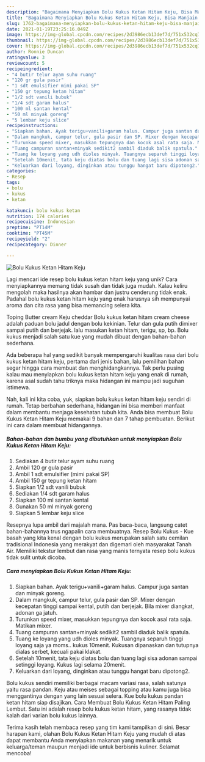 ```yaml
---
description: "Bagaimana Menyiapkan Bolu Kukus Ketan Hitam Keju, Bisa Manjain Lidah"
title: "Bagaimana Menyiapkan Bolu Kukus Ketan Hitam Keju, Bisa Manjain Lidah"
slug: 1762-bagaimana-menyiapkan-bolu-kukus-ketan-hitam-keju-bisa-manjain-lidah
date: 2021-01-19T23:25:16.049Z
image: https://img-global.cpcdn.com/recipes/2d3986ecb13def7d/751x532cq70/bolu-kukus-ketan-hitam-keju-foto-resep-utama.jpg
thumbnail: https://img-global.cpcdn.com/recipes/2d3986ecb13def7d/751x532cq70/bolu-kukus-ketan-hitam-keju-foto-resep-utama.jpg
cover: https://img-global.cpcdn.com/recipes/2d3986ecb13def7d/751x532cq70/bolu-kukus-ketan-hitam-keju-foto-resep-utama.jpg
author: Ronnie Duncan
ratingvalue: 3
reviewcount: 5
recipeingredient:
- "4 butir telur ayam suhu ruang"
- "120 gr gula pasir"
- "1 sdt emulsifier mimi pakai SP"
- "150 gr tepung ketan hitam"
- "1/2 sdt vanili bubuk"
- "1/4 sdt garam halus"
- "100 ml santan kental"
- "50 ml minyak goreng"
- "5 lembar keju slice"
recipeinstructions:
- "Siapkan bahan. Ayak terigu+vanili+garam halus. Campur juga santan dan minyak goreng."
- "Dalam mangkuk, campur telur, gula pasir dan SP. Mixer dengan kecepatan tinggi sampai kental, putih dan berjejak. Bila mixer diangkat, adonan ga jatuh."
- "Turunkan speed mixer, masukkan tepungnya dan kocok asal rata saja. Matikan mixer."
- "Tuang campuran santan+minyak sedikit2 sambil diaduk balik spatula."
- "Tuang ke loyang yang udh dioles minyak. Tuangnya separuh tinggi loyang saja ya moms.. kukus 10menit. Kukusan dipanaskan dan tutupnya dialas serbet, kecuali pakai klakat."
- "Setelah 10menit, tata keju diatas bolu dan tuang lagi sisa adonan sampai setinggi loyang. Kukus lagi selama 20menit."
- "Keluarkan dari loyang, dinginkan atau tunggu hangat baru dipotong2."
categories:
- Resep
tags:
- bolu
- kukus
- ketan

katakunci: bolu kukus ketan 
nutrition: 174 calories
recipecuisine: Indonesian
preptime: "PT14M"
cooktime: "PT45M"
recipeyield: "2"
recipecategory: Dinner

---
```



![Bolu Kukus Ketan Hitam Keju](https://img-global.cpcdn.com/recipes/2d3986ecb13def7d/751x532cq70/bolu-kukus-ketan-hitam-keju-foto-resep-utama.jpg)

Lagi mencari ide resep bolu kukus ketan hitam keju yang unik? Cara menyiapkannya memang tidak susah dan tidak juga mudah. Kalau keliru mengolah maka hasilnya akan hambar dan justru cenderung tidak enak. Padahal bolu kukus ketan hitam keju yang enak harusnya sih mempunyai aroma dan cita rasa yang bisa memancing selera kita.

Toping Butter cream Keju cheddar Bolu kukus ketan hitam cream cheese adalah paduan bolu jadul dengan bolu kekinian. Telur dan gula putih dimixer sampai putih dan berjejak. lalu masukan ketan hitam, terigu, sp, bp. Bolu kukus menjadi salah satu kue yang mudah dibuat dengan bahan-bahan sederhana.

Ada beberapa hal yang sedikit banyak mempengaruhi kualitas rasa dari bolu kukus ketan hitam keju, pertama dari jenis bahan, lalu pemilihan bahan segar hingga cara membuat dan menghidangkannya. Tak perlu pusing kalau mau menyiapkan bolu kukus ketan hitam keju yang enak di rumah, karena asal sudah tahu triknya maka hidangan ini mampu jadi suguhan istimewa.


Nah, kali ini kita coba, yuk, siapkan bolu kukus ketan hitam keju sendiri di rumah. Tetap berbahan sederhana, hidangan ini bisa memberi manfaat dalam membantu menjaga kesehatan tubuh kita. Anda bisa membuat Bolu Kukus Ketan Hitam Keju memakai 9 bahan dan 7 tahap pembuatan. Berikut ini cara dalam membuat hidangannya.

<!--inarticleads1-->

##### Bahan-bahan dan bumbu yang dibutuhkan untuk menyiapkan Bolu Kukus Ketan Hitam Keju:

1. Sediakan 4 butir telur ayam suhu ruang
1. Ambil 120 gr gula pasir
1. Ambil 1 sdt emulsifier (mimi pakai SP)
1. Ambil 150 gr tepung ketan hitam
1. Siapkan 1/2 sdt vanili bubuk
1. Sediakan 1/4 sdt garam halus
1. Siapkan 100 ml santan kental
1. Gunakan 50 ml minyak goreng
1. Siapkan 5 lembar keju slice


Resepnya lupa ambil dari majalah mana. Pas baca-baca, langsung catet bahan-bahannya trus ngapalin cara membuatnya. Resep Bolu Kukus - Kue basah yang kita kenal dengan bolu kukus merupakan salah satu cemilan tradisional Indonesia yang merakyat dan digemari oleh masyarakat Tanah Air. Memiliki tekstur lembut dan rasa yang manis ternyata resep bolu kukus tidak sulit untuk dicoba. 

<!--inarticleads2-->

##### Cara menyiapkan Bolu Kukus Ketan Hitam Keju:

1. Siapkan bahan. Ayak terigu+vanili+garam halus. Campur juga santan dan minyak goreng.
1. Dalam mangkuk, campur telur, gula pasir dan SP. Mixer dengan kecepatan tinggi sampai kental, putih dan berjejak. Bila mixer diangkat, adonan ga jatuh.
1. Turunkan speed mixer, masukkan tepungnya dan kocok asal rata saja. Matikan mixer.
1. Tuang campuran santan+minyak sedikit2 sambil diaduk balik spatula.
1. Tuang ke loyang yang udh dioles minyak. Tuangnya separuh tinggi loyang saja ya moms.. kukus 10menit. Kukusan dipanaskan dan tutupnya dialas serbet, kecuali pakai klakat.
1. Setelah 10menit, tata keju diatas bolu dan tuang lagi sisa adonan sampai setinggi loyang. Kukus lagi selama 20menit.
1. Keluarkan dari loyang, dinginkan atau tunggu hangat baru dipotong2.


Bolu kukus sendiri memiliki berbagai macam variasi rasa, salah satunya yaitu rasa pandan. Keju atau meises sebagai topping atau kamu juga bisa menggantinya dengan yang lain sesuai selera. Kue bolu kukus pandan ketan hitam siap disajikan. Cara Membuat Bolu Kukus Ketan Hitam Paling Lembut. Satu ini adalah resep bolu kukus ketan hitam, yang rasanya tidak kalah dari varian bolu kukus lainnya. 

Terima kasih telah membaca resep yang tim kami tampilkan di sini. Besar harapan kami, olahan Bolu Kukus Ketan Hitam Keju yang mudah di atas dapat membantu Anda menyiapkan makanan yang menarik untuk keluarga/teman maupun menjadi ide untuk berbisnis kuliner. Selamat mencoba!
